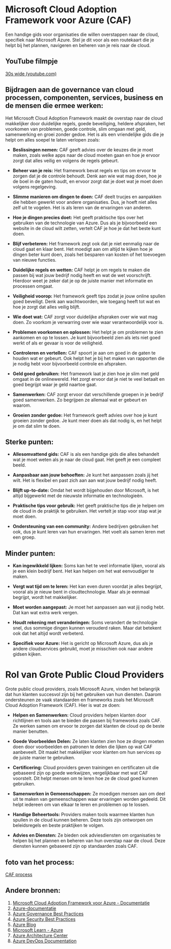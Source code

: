 # Microsoft Cloud Adoption Framework voor Azure (CAF)

Een handige gids voor organisaties die willen overstappen naar de cloud, specifiek naar Microsoft Azure. Stel je dit voor als een routekaart die je helpt bij het plannen, navigeren en beheren van je reis naar de cloud.
## YouTube filmpje
[30s wide (youtube.com)](https://www.youtube.com/)

## Bijdragen aan de governance van cloud processen, componenten, services, business en de mensen die ermee werken:

Het Microsoft Cloud Adoption Framework maakt de overstap naar de cloud makkelijker door duidelijke regels, goede beveiliging, heldere afspraken, het voorkomen van problemen, goede controle, slim omgaan met geld, samenwerking en groei zonder gedoe. Het is als een vriendelijke gids die je helpt om alles soepel te laten verlopen zoals:

- **Beslissingen nemen:**
  CAF geeft advies over de keuzes die je moet maken, zoals welke apps naar de cloud moeten gaan en hoe je ervoor zorgt dat alles veilig en volgens de regels gebeurt.

- **Beheer van je reis:**
  Het framework bevat regels en tips om ervoor te zorgen dat je de controle behoudt. Denk aan wie wat mag doen, hoe je de boel in de gaten houdt, en ervoor zorgt dat je doet wat je moet doen volgens regelgeving.

- **Slimme manieren om dingen te doen:**
  CAF deelt trucjes en aanpakken die hebben gewerkt voor andere organisaties. Dus, je hoeft niet alles zelf uit te vogelen. Het is als leren van de ervaringen van anderen.

- **Hoe je dingen precies doet:**
  Het geeft praktische tips over het gebruiken van de technologie van Azure. Dus als je bijvoorbeeld een website in de cloud wilt zetten, vertelt CAF je hoe je dat het beste kunt doen.

- **Blijf verbeteren:**
  Het framework zegt ook dat je niet eenmalig naar de cloud gaat en klaar bent. Het moedigt aan om altijd te kijken hoe je dingen beter kunt doen, zoals het besparen van kosten of het toevoegen van nieuwe functies.

- **Duidelijke regels en wetten:**
  CAF helpt je om regels te maken die passen bij wat jouw bedrijf nodig heeft en wat de wet voorschrijft. Hierdoor weet je zeker dat je op de juiste manier met informatie en processen omgaat.

- **Veiligheid voorop:**
  Het framework geeft tips zodat je jouw online spullen goed beveiligt. Denk aan wachtwoorden, wie toegang heeft tot wat en hoe je zorgt dat alles veilig blijft.

- **Wie doet wat:**
  CAF zorgt voor duidelijke afspraken over wie wat mag doen. Zo voorkom je verwarring over wie waar verantwoordelijk voor is.

- **Problemen voorkomen en oplossen:**
  Het helpt je om problemen te zien aankomen en op te lossen. Je kunt bijvoorbeeld zien als iets niet goed werkt of als er gevaar is voor de veiligheid.

- **Controleren en vertellen:**
  CAF spoort je aan om goed in de gaten te houden wat er gebeurt. Ook helpt het je bij het maken van rapporten die je nodig hebt voor bijvoorbeeld controle en afspraken.

- **Geld goed gebruiken:**
  Het framework laat je zien hoe je slim met geld omgaat in de onlinewereld. Het zorgt ervoor dat je niet te veel betaalt en goed begrijpt waar je geld naartoe gaat.

- **Samenwerken:**
  CAF zorgt ervoor dat verschillende groepen in je bedrijf goed samenwerken. Zo begrijpen ze allemaal wat er gebeurt en waarom.

- **Groeien zonder gedoe:**
  Het framework geeft advies over hoe je kunt groeien zonder gedoe. Je kunt meer doen als dat nodig is, en het helpt je om dat slim te doen.

## Sterke punten:

- **Allesomvattend gids:**
  CAF is als een handige gids die alles behandelt wat je moet weten als je naar de cloud gaat. Het geeft je een compleet beeld.

- **Aanpasbaar aan jouw behoeften:**
  Je kunt het aanpassen zoals jij het wilt. Het is flexibel en past zich aan aan wat jouw bedrijf nodig heeft.

- **Blijft up-to-date:**
  Omdat het wordt bijgehouden door Microsoft, is het altijd bijgewerkt met de nieuwste informatie en technologieën.

- **Praktische tips voor gebruik:**
  Het geeft praktische tips die je helpen om de cloud in de praktijk te gebruiken. Het vertelt je stap voor stap wat je moet doen.

- **Ondersteuning van een community:**
  Andere bedrijven gebruiken het ook, dus je kunt leren van hun ervaringen. Het voelt als samen leren met een groep.

## Minder punten:

- **Kan ingewikkeld lijken:**
  Soms kan het te veel informatie lijken, vooral als je een klein bedrijf bent. Het kan helpen om het wat eenvoudiger te maken.

- **Vergt wat tijd om te leren:**
  Het kan even duren voordat je alles begrijpt, vooral als je nieuw bent in cloudtechnologie. Maar als je eenmaal begrijpt, wordt het makkelijker.

- **Moet worden aangepast:**
  Je moet het aanpassen aan wat jij nodig hebt. Dat kan wat extra werk vergen.

- **Houdt rekening met veranderingen:**
  Soms verandert de technologie snel, dus sommige dingen kunnen verouderd raken. Maar dat betekent ook dat het altijd wordt verbeterd.

- **Specifiek voor Azure:**
  Het is gericht op Microsoft Azure, dus als je andere cloudservices gebruikt, moet je misschien ook naar andere gidsen kijken.

# Rol van Grote Public Cloud Providers

Grote public cloud providers, zoals Microsoft Azure, vinden het belangrijk dat hun klanten succesvol zijn bij het gebruiken van hun diensten. Daarom ondersteunen ze vaak standaarden en frameworks zoals het Microsoft Cloud Adoption Framework (CAF). Hier is wat ze doen:

- **Helpen en Samenwerken:**
  Cloud providers helpen klanten door richtlijnen en tools aan te bieden die passen bij frameworks zoals CAF. Ze werken samen om ervoor te zorgen dat klanten de cloud op de beste manier benutten.

- **Goede Voorbeelden Delen:**
  Ze laten klanten zien hoe ze dingen moeten doen door voorbeelden en patronen te delen die lijken op wat CAF aanbeveelt. Dit maakt het makkelijker voor klanten om hun services op de juiste manier te gebruiken.

- **Certificering:**
  Cloud providers geven trainingen en certificaten uit die gebaseerd zijn op goede werkwijzen, vergelijkbaar met wat CAF voorstelt. Dit helpt mensen om te leren hoe ze de cloud goed kunnen gebruiken.

- **Samenwerken in Gemeenschappen:**
  Ze moedigen mensen aan om deel uit te maken van gemeenschappen waar ervaringen worden gedeeld. Dit helpt iedereen om van elkaar te leren en problemen op te lossen.

- **Handige Beheertools:**
  Providers maken tools waarmee klanten hun spullen in de cloud kunnen beheren. Deze tools zijn ontworpen om beleidsregels en beste praktijken te volgen.

- **Advies en Diensten:**
  Ze bieden ook adviesdiensten om organisaties te helpen bij het plannen en beheren van hun overstap naar de cloud. Deze diensten kunnen gebaseerd zijn op standaarden zoals CAF.
## foto van het process:
[CAF process](https://images.app.goo.gl/iqh41kxZKDCc97xo8)

## Andere bronnen:

1. [Microsoft Cloud Adoption Framework voor Azure - Documentatie](https://docs.microsoft.com/nl-nl/azure/cloud-adoption-framework/)
2. [Azure-documentatie](https://docs.microsoft.com/nl-nl/azure/)
3. [Azure Governance Best Practices](https://docs.microsoft.com/nl-nl/azure/governance/)
4. [Azure Security Best Practices](https://docs.microsoft.com/nl-nl/azure/security/fundamentals/best-practices-overview)
5. [Azure Blog](https://azure.microsoft.com/nl-nl/blog/)
6. [Microsoft Learn - Azure](https://learn.microsoft.com/nl-nl/azure/)
7. [Azure Architecture Center](https://docs.microsoft.com/nl-nl/azure/architecture/)
8. [Azure DevOps Documentation](https://docs.microsoft.com/nl-nl/azure/devops/)